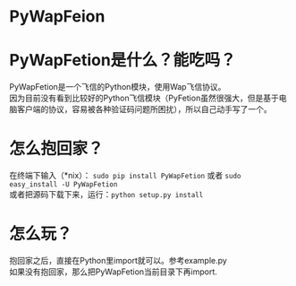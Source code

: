 ﻿PyWapFeion  
==========

PyWapFetion是什么？能吃吗？  
==========

PyWapFetion是一个飞信的Python模块，使用Wap飞信协议。  
因为目前没有看到比较好的Python飞信模块（PyFetion虽然很强大，但是基于电脑客户端的协议，容易被各种验证码问题所困扰），所以自己动手写了一个。

怎么抱回家？
==========

在终端下输入（*nix）： `sudo pip install PyWapFetion` 或者 `sudo easy_install -U PyWapFetion`  
或者把源码下载下来，运行：`python setup.py install`

怎么玩？
==========
抱回家之后，直接在Python里import就可以。参考example.py  
如果没有抱回家，那么把PyWapFetion当前目录下再import.  
